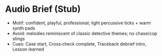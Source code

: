 # Audio Brief (Stub)

- Motif: confident, playful, professional; light percussive ticks + warm synth pads
- Avoid: melodies reminiscent of classic detective themes; no chase/cop stings
- Cues: Case start, Cross‑check complete, Traceback debrief intro, Lesson learned
